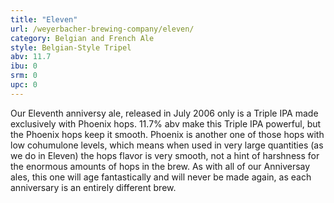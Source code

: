 ```yaml
---
title: "Eleven"
url: /weyerbacher-brewing-company/eleven/
category: Belgian and French Ale
style: Belgian-Style Tripel
abv: 11.7
ibu: 0
srm: 0
upc: 0
---
```

Our Eleventh anniversy ale, released in July 2006 only is a Triple IPA made exclusively with Phoenix hops. 11.7% abv make this Triple IPA powerful, but the Phoenix hops keep it smooth.  Phoenix is another one of those hops with low cohumulone levels, which means  when used in very large quantities (as we do in Eleven) the hops flavor is very smooth, not a hint of harshness for the enormous amounts of hops in the brew.  As with all of our Anniversay ales, this one will age fantastically and will never be made again, as each anniversary is an entirely different brew.
